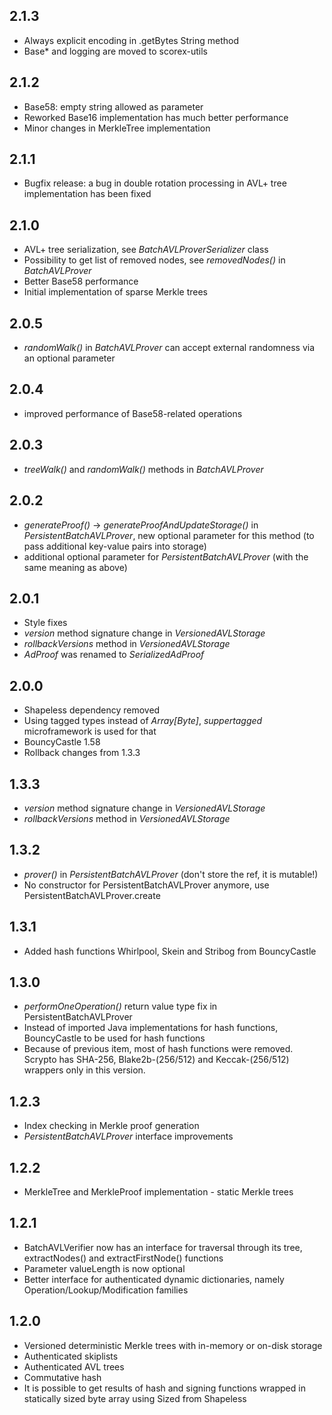 **2.1.3**
---------

* Always explicit encoding in .getBytes String method
* Base* and logging are moved to scorex-utils

**2.1.2**
---------

* Base58: empty string allowed as parameter
* Reworked Base16 implementation has much better performance
* Minor changes in MerkleTree implementation 
 

**2.1.1**
---------

* Bugfix release: a bug in double rotation processing in AVL+ tree implementation has been fixed


**2.1.0**
---------

* AVL+ tree serialization, see *BatchAVLProverSerializer* class
* Possibility to get list of removed nodes, see *removedNodes()* in *BatchAVLProver* 
* Better Base58 performance
* Initial implementation of sparse Merkle trees


**2.0.5**
---------
* *randomWalk()* in *BatchAVLProver* can accept external randomness via an optional parameter

**2.0.4**
---------
* improved performance of Base58-related operations


**2.0.3**
---------
* *treeWalk()* and *randomWalk()* methods in *BatchAVLProver*


**2.0.2**
---------

* *generateProof()* -> *generateProofAndUpdateStorage()* in *PersistentBatchAVLProver*, new optional parameter 
for this method (to pass additional key-value pairs into storage)
* additional optional parameter for *PersistentBatchAVLProver* (with the same meaning as above)


**2.0.1**
---------

* Style fixes
* *version* method signature change in *VersionedAVLStorage*
* *rollbackVersions* method in *VersionedAVLStorage*
* *AdProof* was renamed to *SerializedAdProof*

**2.0.0**
---------

* Shapeless dependency removed
* Using tagged types instead of *Array[Byte]*, *suppertagged* microframework is used for that 
* BouncyCastle 1.58
* Rollback changes from 1.3.3

**1.3.3**
---------

* *version* method signature change in *VersionedAVLStorage*
* *rollbackVersions* method in *VersionedAVLStorage*

**1.3.2**
---------

* *prover()* in *PersistentBatchAVLProver* (don't store the ref, it is mutable!)
* No constructor for PersistentBatchAVLProver anymore, use PersistentBatchAVLProver.create

**1.3.1**
---------

* Added hash functions Whirlpool, Skein and Stribog from BouncyCastle

**1.3.0**
---------

* *performOneOperation()* return value type fix in PersistentBatchAVLProver 
* Instead of imported Java implementations for hash functions, BouncyCastle to be used for hash functions
* Because of previous item, most of hash functions were removed. Scrypto has SHA-256, Blake2b-(256/512) 
  and Keccak-(256/512) wrappers only in this version.

**1.2.3**
---------

* Index checking in Merkle proof generation
* *PersistentBatchAVLProver* interface improvements

**1.2.2**
---------

* MerkleTree and MerkleProof implementation - static Merkle trees


**1.2.1**
---------

* BatchAVLVerifier now has an interface for traversal through its tree, extractNodes() and extractFirstNode() functions
* Parameter valueLength is now optional
* Better interface for authenticated dynamic dictionaries, namely Operation/Lookup/Modification families

**1.2.0**
---------

* Versioned deterministic Merkle trees with in-memory or on-disk storage
* Authenticated skiplists
* Authenticated AVL trees
* Commutative hash
* It is possible to get results of hash and signing functions wrapped in statically sized byte array using Sized from Shapeless

